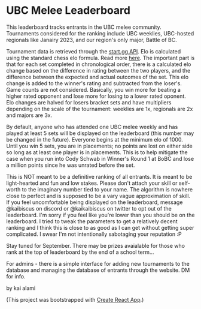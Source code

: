 # UBC Melee Leaderboard

This leaderboard tracks entrants in the UBC melee community. Tournaments considered for the ranking include UBC weeklies, UBC-hosted regionals like Janairy 2023, and our region's only major, Battle of BC. 

Tournament data is retrieved through the [start.gg API](https://developer.start.gg/docs/intro/). Elo is calculated using the standard chess elo formula. Read more [here](https://stanislav-stankovic.medium.com/elo-rating-system-6196cc59941e). The important part is that for each set completed in chronological order, there is a calculated elo change based on the difference in rating between the two players, and the difference between the expected and actual outcomes of the set. This elo change is added to the winner's rating and subtracted from the loser's. Game counts are not considered. Basically, you win more for beating a higher rated opponent and lose more for losing to a lower rated oponent. Elo changes are halved for losers bracket sets and have multipliers depending on the scale of the tournament: weeklies are 1x, regionals are 2x and majors are 3x. 

By default, anyone who has attended one UBC melee weekly and has played at least 5 sets will be displayed on the leaderboard (this number may be changed in the future). Everyone begins at the minimum elo of 1000. Until you win 5 sets, you are in placements; no points are lost on either side so long as at least one player is in placements. This is to help mitigate the case when you run into Cody Schwab in Winner's Round 1 at BoBC and lose a million points since he was unrated before the set. 

This is NOT meant to be a definitive ranking of all entrants. It is meant to be light-hearted and fun and low stakes. Please don't attach your skill or self-worth to the imaginary number tied to your name. The algorithm is nowhere close to perfect and is supposed to be a vary vague approximation of skill. If you feel uncomfortable being displayed on the leaderboard, message @kaibiscus on discord or @kaikaibiscus on twitter to opt out of the leaderboard. I'm sorry if you feel like you're lower than you should be on the leaderboard. I tried to tweak the parameters to get a relatively decent ranking and I think this is close to as good as I can get without getting super complicated. I swear I'm not intentionally sabotaging your reputation :P

Stay tuned for September. There may be prizes avaialable for those who rank at the top of leaderboard by the end of a school term...

For admins - there is a simple interface for adding new tournaments to the database and managing the database of entrants through the website. DM for info.

by kai alami

(This project was bootstrapped with [Create React App](https://github.com/facebook/create-react-app).)

